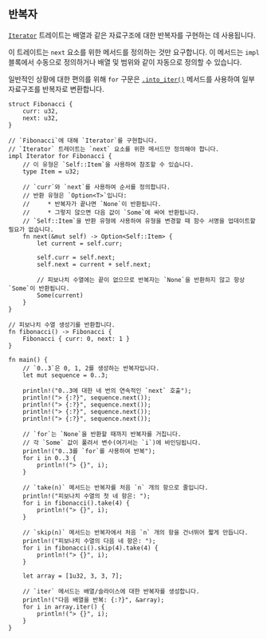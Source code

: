 ## 반복자

[`Iterator`][iter] 트레이트는 배열과 같은 자료구조에 대한 반복자를 구현하는 데 사용됩니다.

이 트레이트는 `next` 요소를 위한 메서드를 정의하는 것만 요구합니다. 이 메서드는 `impl` 블록에서 수동으로 정의하거나 배열 및 범위와 같이 자동으로 정의할 수 있습니다.

일반적인 상황에 대한 편의를 위해 `for` 구문은 [`.into_iter()`][intoiter] 메서드를 사용하여 일부 자료구조를 반복자로 변환합니다.

```rust,editable
struct Fibonacci {
    curr: u32,
    next: u32,
}

// `Fibonacci`에 대해 `Iterator`를 구현합니다.
// `Iterator` 트레이트는 `next` 요소를 위한 메서드만 정의해야 합니다.
impl Iterator for Fibonacci {
    // 이 유형은 `Self::Item`을 사용하여 참조할 수 있습니다.
    type Item = u32;

    // `curr`와 `next`를 사용하여 순서를 정의합니다.
    // 반환 유형은 `Option<T>`입니다:
    //     * 반복자가 끝나면 `None`이 반환됩니다.
    //     * 그렇지 않으면 다음 값이 `Some`에 싸여 반환됩니다.
    // `Self::Item`을 반환 유형에 사용하여 유형을 변경할 때 함수 서명을 업데이트할 필요가 없습니다.
    fn next(&mut self) -> Option<Self::Item> {
        let current = self.curr;

        self.curr = self.next;
        self.next = current + self.next;

        // 피보나치 수열에는 끝이 없으므로 반복자는 `None`을 반환하지 않고 항상 `Some`이 반환됩니다.
        Some(current)
    }
}

// 피보나치 수열 생성기를 반환합니다.
fn fibonacci() -> Fibonacci {
    Fibonacci { curr: 0, next: 1 }
}

fn main() {
    // `0..3`은 0, 1, 2를 생성하는 반복자입니다.
    let mut sequence = 0..3;

    println!("0..3에 대한 네 번의 연속적인 `next` 호출");
    println!("> {:?}", sequence.next());
    println!("> {:?}", sequence.next());
    println!("> {:?}", sequence.next());
    println!("> {:?}", sequence.next());

    // `for`는 `None`을 반환할 때까지 반복자를 거칩니다.
    // 각 `Some` 값이 풀려서 변수(여기서는 `i`)에 바인딩됩니다.
    println!("0..3를 `for`를 사용하여 반복");
    for i in 0..3 {
        println!("> {}", i);
    }

    // `take(n)` 메서드는 반복자를 처음 `n` 개의 항으로 줄입니다.
    println!("피보나치 수열의 첫 네 항은: ");
    for i in fibonacci().take(4) {
        println!("> {}", i);
    }

    // `skip(n)` 메서드는 반복자에서 처음 `n` 개의 항을 건너뛰어 짧게 만듭니다.
    println!("피보나치 수열의 다음 네 항은: ");
    for i in fibonacci().skip(4).take(4) {
        println!("> {}", i);
    }

    let array = [1u32, 3, 3, 7];

    // `iter` 메서드는 배열/슬라이스에 대한 반복자를 생성합니다.
    println!("다음 배열을 반복: {:?}", &array);
    for i in array.iter() {
        println!("> {}", i);
    }
}
```

[intoiter]: https://doc.rust-lang.org/std/iter/trait.IntoIterator.html
[iter]: https://doc.rust-lang.org/core/iter/trait.Iterator.html
